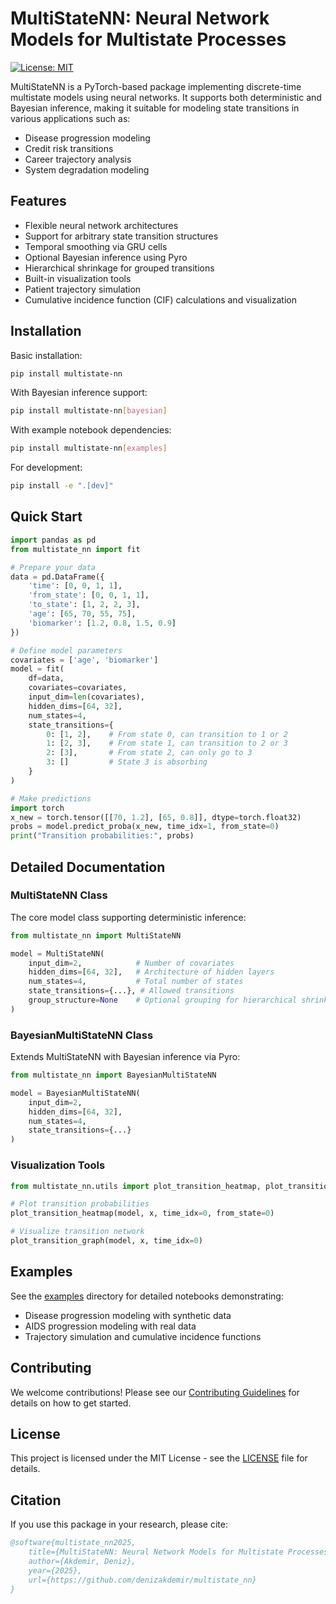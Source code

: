 # MultiStateNN: Neural Network Models for Multistate Processes

[![License: MIT](https://img.shields.io/badge/License-MIT-yellow.svg)](https://opensource.org/licenses/MIT)

MultiStateNN is a PyTorch-based package implementing discrete-time multistate models using neural networks. It supports both deterministic and Bayesian inference, making it suitable for modeling state transitions in various applications such as:

- Disease progression modeling
- Credit risk transitions
- Career trajectory analysis
- System degradation modeling

## Features

- Flexible neural network architectures
- Support for arbitrary state transition structures
- Temporal smoothing via GRU cells
- Optional Bayesian inference using Pyro
- Hierarchical shrinkage for grouped transitions
- Built-in visualization tools
- Patient trajectory simulation
- Cumulative incidence function (CIF) calculations and visualization

## Installation

Basic installation:
```bash
pip install multistate-nn
```

With Bayesian inference support:
```bash
pip install multistate-nn[bayesian]
```

With example notebook dependencies:
```bash
pip install multistate-nn[examples]
```

For development:
```bash
pip install -e ".[dev]"
```

## Quick Start

```python
import pandas as pd
from multistate_nn import fit

# Prepare your data
data = pd.DataFrame({
    'time': [0, 0, 1, 1],
    'from_state': [0, 0, 1, 1],
    'to_state': [1, 2, 2, 3],
    'age': [65, 70, 55, 75],
    'biomarker': [1.2, 0.8, 1.5, 0.9]
})

# Define model parameters
covariates = ['age', 'biomarker']
model = fit(
    df=data,
    covariates=covariates,
    input_dim=len(covariates),
    hidden_dims=[64, 32],
    num_states=4,
    state_transitions={
        0: [1, 2],    # From state 0, can transition to 1 or 2
        1: [2, 3],    # From state 1, can transition to 2 or 3
        2: [3],       # From state 2, can only go to 3
        3: []         # State 3 is absorbing
    }
)

# Make predictions
import torch
x_new = torch.tensor([[70, 1.2], [65, 0.8]], dtype=torch.float32)
probs = model.predict_proba(x_new, time_idx=1, from_state=0)
print("Transition probabilities:", probs)
```

## Detailed Documentation

### MultiStateNN Class

The core model class supporting deterministic inference:

```python
from multistate_nn import MultiStateNN

model = MultiStateNN(
    input_dim=2,            # Number of covariates
    hidden_dims=[64, 32],   # Architecture of hidden layers
    num_states=4,           # Total number of states
    state_transitions={...}, # Allowed transitions
    group_structure=None    # Optional grouping for hierarchical shrinkage
)
```

### BayesianMultiStateNN Class

Extends MultiStateNN with Bayesian inference via Pyro:

```python
from multistate_nn import BayesianMultiStateNN

model = BayesianMultiStateNN(
    input_dim=2,
    hidden_dims=[64, 32],
    num_states=4,
    state_transitions={...}
)
```

### Visualization Tools

```python
from multistate_nn.utils import plot_transition_heatmap, plot_transition_graph

# Plot transition probabilities
plot_transition_heatmap(model, x, time_idx=0, from_state=0)

# Visualize transition network
plot_transition_graph(model, x, time_idx=0)
```

## Examples

See the [examples](examples/) directory for detailed notebooks demonstrating:
- Disease progression modeling with synthetic data
- AIDS progression modeling with real data
- Trajectory simulation and cumulative incidence functions

## Contributing

We welcome contributions! Please see our [Contributing Guidelines](CONTRIBUTING.md) for details on how to get started.

## License

This project is licensed under the MIT License - see the [LICENSE](LICENSE) file for details.

## Citation

If you use this package in your research, please cite:

```bibtex
@software{multistate_nn2025,
    title={MultiStateNN: Neural Network Models for Multistate Processes},
    author={Akdemir, Deniz},
    year={2025},
    url={https://github.com/denizakdemir/multistate_nn}
}
```